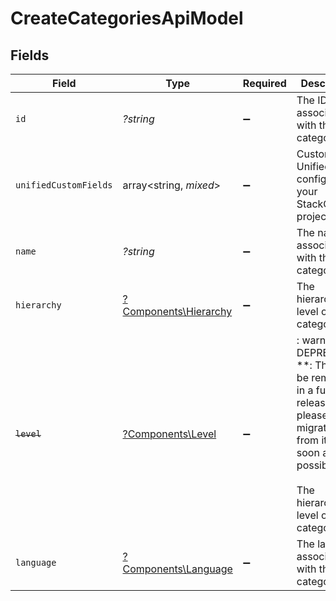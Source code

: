 # CreateCategoriesApiModel


## Fields

| Field                                                                                                                                                         | Type                                                                                                                                                          | Required                                                                                                                                                      | Description                                                                                                                                                   | Example                                                                                                                                                       |
| ------------------------------------------------------------------------------------------------------------------------------------------------------------- | ------------------------------------------------------------------------------------------------------------------------------------------------------------- | ------------------------------------------------------------------------------------------------------------------------------------------------------------- | ------------------------------------------------------------------------------------------------------------------------------------------------------------- | ------------------------------------------------------------------------------------------------------------------------------------------------------------- |
| `id`                                                                                                                                                          | *?string*                                                                                                                                                     | :heavy_minus_sign:                                                                                                                                            | The ID associated with this category                                                                                                                          | 16873-IT345                                                                                                                                                   |
| `unifiedCustomFields`                                                                                                                                         | array<string, *mixed*>                                                                                                                                        | :heavy_minus_sign:                                                                                                                                            | Custom Unified Fields configured in your StackOne project                                                                                                     | {<br/>"my_project_custom_field_1": "REF-1236",<br/>"my_project_custom_field_2": "some other value"<br/>}                                                      |
| `name`                                                                                                                                                        | *?string*                                                                                                                                                     | :heavy_minus_sign:                                                                                                                                            | The name associated with this category                                                                                                                        | Information-Technology                                                                                                                                        |
| `hierarchy`                                                                                                                                                   | [?Components\Hierarchy](../../Models/Components/Hierarchy.md)                                                                                                 | :heavy_minus_sign:                                                                                                                                            | The hierarchal level of the category                                                                                                                          |                                                                                                                                                               |
| ~~`level`~~                                                                                                                                                   | [?Components\Level](../../Models/Components/Level.md)                                                                                                         | :heavy_minus_sign:                                                                                                                                            | : warning: ** DEPRECATED **: This will be removed in a future release, please migrate away from it as soon as possible.<br/><br/>The hierarchal level of the category |                                                                                                                                                               |
| `language`                                                                                                                                                    | [?Components\Language](../../Models/Components/Language.md)                                                                                                   | :heavy_minus_sign:                                                                                                                                            | The language associated with this category                                                                                                                    |                                                                                                                                                               |